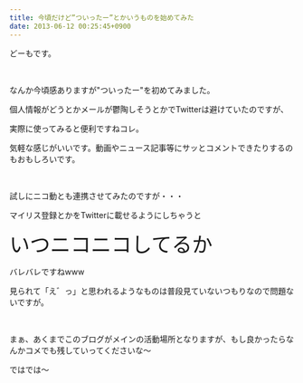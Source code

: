 ```yaml
---
title: 今頃だけど”ついったー”とかいうものを始めてみた
date: 2013-06-12 00:25:45+0900
---
```

<p>どーもです。</p>
<p>&nbsp;</p>
<p>なんか今頃感ありますが"ついったー"を初めてみました。</p>
<p>個人情報がどうとかメールが鬱陶しそうとかでTwitterは避けていたのですが、</p>
<p>実際に使ってみると便利ですねコレ。</p>
<p>気軽な感じがいいです。動画やニュース記事等にサッとコメントできたりするのもおもしろいです。</p>
<p>&nbsp;</p>
<p>試しにニコ動とも連携させてみたのですが・・・</p>
<p>マイリス登録とかをTwitterに載せるようにしちゃうと</p>
<p><span style="font-size:36px;">いつニコニコしてるか</span></p>
<p>バレバレですねwww</p>
<p>見られて「え゛っ」と思われるようなものは普段見ていないつもりなので問題ないですが。</p>
<p>&nbsp;</p>
<p>まぁ、あくまでこのブログがメインの活動場所となりますが、もし良かったらなんかコメでも残していってくださいな〜</p>
<p>ではでは〜</p>
